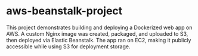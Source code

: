 # aws-beanstalk-project
This project demonstrates building and deploying a Dockerized web app on AWS. A custom Nginx image was created, packaged, and uploaded to S3, then deployed via Elastic Beanstalk. The app ran on EC2, making it publicly accessible while using S3 for deployment storage.
